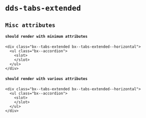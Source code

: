 # `dds-tabs-extended`

## `Misc attributes`

####   `should render with minimum attributes`

```
<div class="bx--tabs-extended bx--tabs-extended--horizontal">
  <ul class="bx--accordion">
    <slot>
    </slot>
  </ul>
</div>

```

####   `should render with various attributes`

```
<div class="bx--tabs-extended bx--tabs-extended--horizontal">
  <ul class="bx--accordion">
    <slot>
    </slot>
  </ul>
</div>

```


